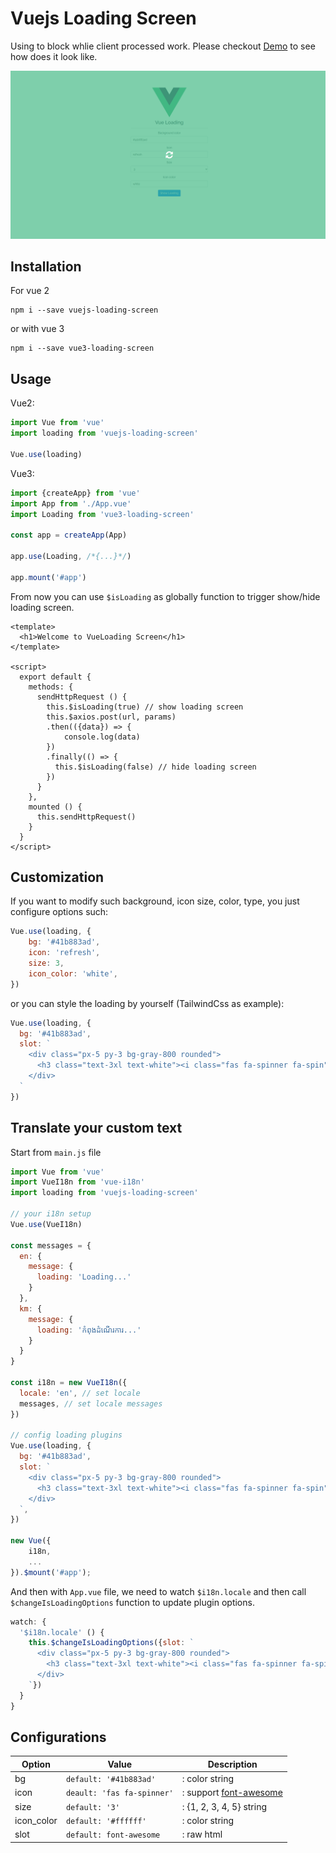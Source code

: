 # Vuejs Loading Screen 
Using to block whlie client processed work. Please checkout [Demo](https://helmab.github.io/vue-loading/) to see how does it look like.

![Screenshot](./src/assets/screenshot.png)

## Installation

For vue 2

```
npm i --save vuejs-loading-screen
```

or with vue 3

```
npm i --save vue3-loading-screen
```

## Usage

Vue2:

```js
import Vue from 'vue'
import loading from 'vuejs-loading-screen'

Vue.use(loading)
```

Vue3:

```js
import {createApp} from 'vue'
import App from './App.vue'
import Loading from 'vue3-loading-screen'

const app = createApp(App)

app.use(Loading, /*{...}*/)

app.mount('#app')

```

From now you can use `$isLoading` as globally function to trigger show/hide loading screen.

```vue
<template>
  <h1>Welcome to VueLoading Screen</h1>
</template>

<script>
  export default {
    methods: {
      sendHttpRequest () {
        this.$isLoading(true) // show loading screen
        this.$axios.post(url, params)
        .then(({data}) => {
            console.log(data)
        })
        .finally(() => {
          this.$isLoading(false) // hide loading screen
        })
      }
    },
    mounted () {
      this.sendHttpRequest()
    }
  }
</script>
```

## Customization

If you want to modify such background, icon size, color, type, you just configure options such:

```js
Vue.use(loading, {
    bg: '#41b883ad',
    icon: 'refresh',
    size: 3,
    icon_color: 'white',
})
```

or you can style the loading by yourself (TailwindCss as example):

```js
Vue.use(loading, {
  bg: '#41b883ad',
  slot: `
    <div class="px-5 py-3 bg-gray-800 rounded">
      <h3 class="text-3xl text-white"><i class="fas fa-spinner fa-spin"></i> Loading...</h3>
    </div>
  `
})
```

## Translate your custom text

Start from `main.js` file

```js
import Vue from 'vue'
import VueI18n from 'vue-i18n'
import loading from 'vuejs-loading-screen'

// your i18n setup
Vue.use(VueI18n)

const messages = {
  en: {
    message: {
      loading: 'Loading...'
    }
  },
  km: {
    message: {
      loading: 'កំពុងដំណើរការ...'
    }
  }
}

const i18n = new VueI18n({
  locale: 'en', // set locale
  messages, // set locale messages
})

// config loading plugins
Vue.use(loading, {
  bg: '#41b883ad',
  slot: `
    <div class="px-5 py-3 bg-gray-800 rounded">
      <h3 class="text-3xl text-white"><i class="fas fa-spinner fa-spin"></i> ${ i18n.t('message.loading') }</h3>
    </div>
  `,
})

new Vue({
    i18n,
    ...
}).$mount('#app');

```

And then with `App.vue` file, we need to watch `$i18n.locale` and then call `$changeIsLoadingOptions` function to update plugin options.

```js
watch: {
  '$i18n.locale' () {
    this.$changeIsLoadingOptions({slot: `
      <div class="px-5 py-3 bg-gray-800 rounded">
        <h3 class="text-3xl text-white"><i class="fas fa-spinner fa-spin"></i> ${ this.$t('message.loading') }</h3>
      </div>
    `})
  }
}
```

## Configurations

| Option        | Value           | Description  |
| ------------- | -------------| -----|
| bg      | `default: '#41b883ad'` | : color string |
| icon      | `deault: 'fas fa-spinner'`      |   : support [font-awesome](https://www.npmjs.com/package/@fortawesome/fontawesome-free) |
| size | `default: '3'`      |    : {1, 2, 3, 4, 5} string |
| icon_color | `default: '#ffffff'`      |    : color string |
| slot | `default: font-awesome`      |    : raw html |
